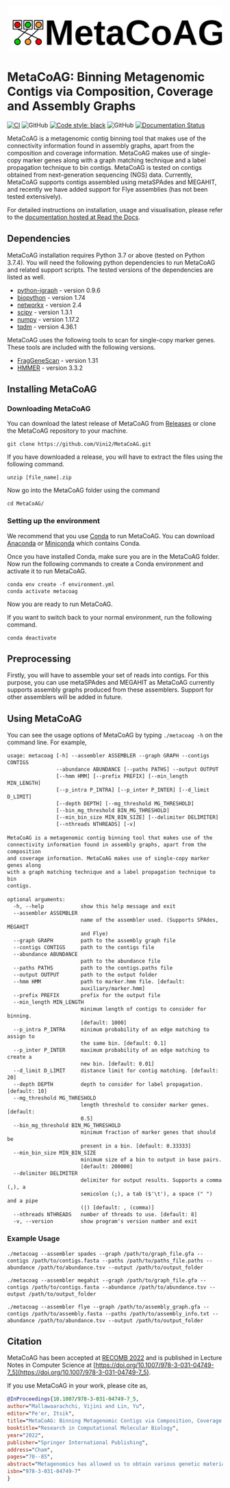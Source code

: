 <p align="center">
  <img src="MetaCoAG_Logo.png" width="500" title="MetaCoAG logo" alt="MetaCoAG logo">
</p>

# MetaCoAG: Binning Metagenomic Contigs via Composition, Coverage and Assembly Graphs

[![CI](https://github.com/metagentools/MetaCoAG/actions/workflows/testing.yml/badge.svg)](https://github.com/metagentools/MetaCoAG/actions/workflows/testing.yml)
![GitHub](https://img.shields.io/github/license/Vini2/MetaBAG)
[![Code style: black](https://img.shields.io/badge/code%20style-black-000000.svg)](https://github.com/psf/black)
![GitHub](https://img.shields.io/github/v/release/Vini2/MetaCoAG?include_prereleases)
[![Documentation Status](https://readthedocs.org/projects/metacoag/badge/?version=latest)](https://metacoag.readthedocs.io/en/latest/?badge=latest)

MetaCoAG is a metagenomic contig binning tool that makes use of the connectivity information found in assembly graphs, apart from the composition and coverage information. MetaCoAG makes use of single-copy marker genes along with a graph matching technique and a label propagation technique to bin contigs. MetaCoAG is tested on contigs obtained from next-generation sequencing (NGS) data. Currently, MetaCoAG supports contigs assembled using metaSPAdes and MEGAHIT, and recently we have added support for Flye assemblies (has not been tested extensively).

For detailed instructions on installation, usage and visualisation, please refer to the [documentation hosted at Read the Docs](https://metacoag.readthedocs.io/).

## Dependencies
MetaCoAG installation requires Python 3.7 or above (tested on Python 3.7.4). You will need the following python dependencies to run MetaCoAG and related support scripts. The tested versions of the dependencies are listed as well.
* [python-igraph](https://igraph.org/python/) - version 0.9.6
* [biopython](https://biopython.org/) - version 1.74
* [networkx](https://networkx.github.io/) - version 2.4
* [scipy](https://www.scipy.org/) - version 1.3.1
* [numpy](https://numpy.org/) - version 1.17.2
* [tqdm](https://github.com/tqdm/tqdm) - version 4.36.1

MetaCoAG uses the following tools to scan for single-copy marker genes. These tools are included with the following versions.
* [FragGeneScan](https://sourceforge.net/projects/fraggenescan/) - version 1.31
* [HMMER](http://hmmer.org/) - version 3.3.2


## Installing MetaCoAG

### Downloading MetaCoAG
You can download the latest release of MetaCoAG from [Releases](https://github.com/Vini2/MetaCoAG/releases) or clone the MetaCoAG repository to your machine.

```
git clone https://github.com/Vini2/MetaCoAG.git
```

If you have downloaded a release, you will have to extract the files using the following command.

```
unzip [file_name].zip
```

Now go into the MetaCoAG folder using the command

```
cd MetaCoAG/
```

### Setting up the environment
We recommend that you use [Conda](https://docs.conda.io/en/latest/) to run MetaCoAG. You can download [Anaconda](https://www.anaconda.com/distribution/) or [Miniconda](https://docs.conda.io/en/latest/miniconda.html) which contains Conda.

Once you have installed Conda, make sure you are in the MetaCoAG folder. Now run the following commands to create a Conda environment and activate it to run MetaCoAG.

```
conda env create -f environment.yml
conda activate metacoag
```

Now you are ready to run MetaCoAG.

If you want to switch back to your normal environment, run the following command.

```
conda deactivate
```


## Preprocessing

Firstly, you will have to assemble your set of reads into contigs. For this purpose, you can use metaSPAdes and MEGAHIT as MetaCoAG currently supports assembly graphs produced from these assemblers. Support for other assemblers will be added in future.


## Using MetaCoAG
You can see the usage options of MetaCoAG by typing `./metacoag -h` on the command line. For example,

```
usage: metacoag [-h] --assembler ASSEMBLER --graph GRAPH --contigs CONTIGS
                --abundance ABUNDANCE [--paths PATHS] --output OUTPUT
                [--hmm HMM] [--prefix PREFIX] [--min_length MIN_LENGTH]
                [--p_intra P_INTRA] [--p_inter P_INTER] [--d_limit D_LIMIT]
                [--depth DEPTH] [--mg_threshold MG_THRESHOLD]
                [--bin_mg_threshold BIN_MG_THRESHOLD]
                [--min_bin_size MIN_BIN_SIZE] [--delimiter DELIMITER]
                [--nthreads NTHREADS] [-v]

MetaCoAG is a metagenomic contig binning tool that makes use of the
connectivity information found in assembly graphs, apart from the composition
and coverage information. MetaCoAG makes use of single-copy marker genes along
with a graph matching technique and a label propagation technique to bin
contigs.

optional arguments:
  -h, --help            show this help message and exit
  --assembler ASSEMBLER
                        name of the assembler used. (Supports SPAdes, MEGAHIT
                        and Flye)
  --graph GRAPH         path to the assembly graph file
  --contigs CONTIGS     path to the contigs file
  --abundance ABUNDANCE
                        path to the abundance file
  --paths PATHS         path to the contigs.paths file
  --output OUTPUT       path to the output folder
  --hmm HMM             path to marker.hmm file. [default:
                        auxiliary/marker.hmm]
  --prefix PREFIX       prefix for the output file
  --min_length MIN_LENGTH
                        minimum length of contigs to consider for binning.
                        [default: 1000]
  --p_intra P_INTRA     minimum probability of an edge matching to assign to
                        the same bin. [default: 0.1]
  --p_inter P_INTER     maximum probability of an edge matching to create a
                        new bin. [default: 0.01]
  --d_limit D_LIMIT     distance limit for contig matching. [default: 20]
  --depth DEPTH         depth to consider for label propagation. [default: 10]
  --mg_threshold MG_THRESHOLD
                        length threshold to consider marker genes. [default:
                        0.5]
  --bin_mg_threshold BIN_MG_THRESHOLD
                        minimum fraction of marker genes that should be
                        present in a bin. [default: 0.33333]
  --min_bin_size MIN_BIN_SIZE
                        minimum size of a bin to output in base pairs.
                        [default: 200000]
  --delimiter DELIMITER
                        delimiter for output results. Supports a comma (,), a
                        semicolon (;), a tab ($'\t'), a space (" ") and a pipe
                        (|) [default: , (comma)]
  --nthreads NTHREADS   number of threads to use. [default: 8]
  -v, --version         show program's version number and exit
```


### Example Usage

```
./metacoag --assembler spades --graph /path/to/graph_file.gfa --contigs /path/to/contigs.fasta --paths /path/to/paths_file.paths --abundance /path/to/abundance.tsv --output /path/to/output_folder
```

```
./metacoag --assembler megahit --graph /path/to/graph_file.gfa --contigs /path/to/contigs.fasta --abundance /path/to/abundance.tsv --output /path/to/output_folder
```

```
./metacoag --assembler flye --graph /path/to/assembly_graph.gfa --contigs /path/to/assembly.fasta --paths /path/to/assembly_info.txt --abundance /path/to/abundance.tsv --output /path/to/output_folder
```


## Citation

MetaCoAG has been accepted at [RECOMB 2022](https://recomb2022.net/accepted-papers/) and is published in Lecture Notes in Computer Science at [https://doi.org/10.1007/978-3-031-04749-7_5](https://doi.org/10.1007/978-3-031-04749-7_5).

If you use MetaCoAG in your work, please cite as,

```bibtex
@InProceedings{10.1007/978-3-031-04749-7_5,
author="Mallawaarachchi, Vijini and Lin, Yu",
editor="Pe'er, Itsik",
title="MetaCoAG: Binning Metagenomic Contigs via Composition, Coverage and Assembly Graphs",
booktitle="Research in Computational Molecular Biology",
year="2022",
publisher="Springer International Publishing",
address="Cham",
pages="70--85",
abstract="Metagenomics has allowed us to obtain various genetic material from different species and gain valuable insights into microbial communities. Binning plays an important role in the early stages of metagenomic analysis pipelines. A typical pipeline in metagenomics binning is to assemble short reads into longer contigs and then bin into groups representing different species in the metagenomic sample. While existing binning tools bin metagenomic contigs, they do not make use of the assembly graphs that produce such assemblies. Here we propose MetaCoAG, a tool that utilizes assembly graphs with the composition and coverage information to bin metagenomic contigs. MetaCoAG uses single-copy marker genes to estimate the number of initial bins, assigns contigs into bins iteratively and adjusts the number of bins dynamically throughout the binning process. Experimental results on simulated and real datasets demonstrate that MetaCoAG significantly outperforms state-of-the-art binning tools, producing similar or more high-quality bins than the second-best tool. To the best of our knowledge, MetaCoAG is the first stand-alone contig-binning tool to make direct use of the assembly graph information.",
isbn="978-3-031-04749-7"
}


```
